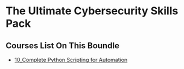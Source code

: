 # The Ultimate Cybersecurity Skills Pack

## Courses List On This Boundle
- [10_Complete Python Scripting for Automation](The%20Ultimate%20Cybersecurity%20Skills%20Pack%2011db4367198b4cac91e58a73b2e96607/10_Complete%20Python%20Scripting%20for%20Automation%20fb281fc7858d4a8db5411e2f94439d1d.md)